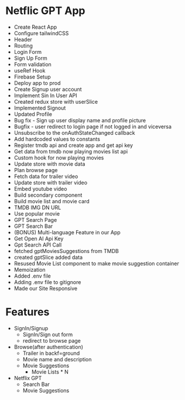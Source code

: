 # Netflic GPT App

- Create React App
- Configure tailwindCSS
- Header
- Routing
- Login Form
- Sign Up Form
- Form validation
- useRef Hook
- Firebase Setup
- Deploy app to prod
- Create Signup user account
- Implement Sin In User API
- Created redux store with userSlice
- Implemented Signout
- Updated Profile
- Bug fix - Sign up user display name and profile picture
- Bugfix - user redirect to login page if not logged in and viceversa
- Unsubscribe to the onAuthStateChanged callback
- Add hardcoded values to constants
- Register tmdb api and create app and get api key
- Get data from tmdb now playing movies list api
- Custom hook for now playing movies
- Update store with movie data
- Plan browse page
- Fetch data for trailer video
- Update store with trailer video
- Embed youtube video
- Build secondary component
- Build movie list and movie card
- TMDB IMG DN URL
- Use popular movie
- GPT Search Page
- GPT Search Bar
- (BONUS) Multi-language Feature in our App
- Get Open AI Api Key
- Gpt Search API Call
- fetched gptMoviesSuggestions from TMDB
- created gptSlice added data
- Resused Movie List component to make movie suggestion container
- Memoization
- Added .env file
- Adding .env file to gitignore
- Made our Site Responsive

# Features

- SignIn/Signup
  - SignIn/Sign out form
  - redirect to browse page
- Browse(after authentication)
  - Trailer in backf=ground
  - Movie name and description
  - Movie Suggestions
    - Movie Lists \* N
- Netflix GPT
  - Search Bar
  - Movie Suggestions
